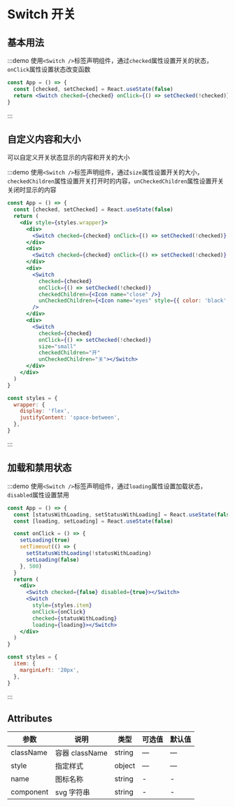 # Switch 开关

## 基本用法

:::demo 使用`<Switch />`标签声明组件，通过`checked`属性设置开关的状态，`onClick`属性设置状态改变函数

```jsx
const App = () => {
  const [checked, setChecked] = React.useState(false)
  return <Switch checked={checked} onClick={() => setChecked(!checked)}></Switch>
}
```

:::

## 自定义内容和大小

可以自定义开关状态显示的内容和开关的大小

:::demo 使用`<Switch />`标签声明组件，通过`size`属性设置开关的大小，`checkedChildren`属性设置开关打开时的内容，`unCheckedChildren`属性设置开关关闭时显示的内容

```jsx
const App = () => {
  const [checked, setChecked] = React.useState(false)
  return (
    <div style={styles.wrapper}>
      <div>
        <Switch checked={checked} onClick={() => setChecked(!checked)} size="small" />
      </div>
      <div>
        <Switch checked={checked} onClick={() => setChecked(!checked)} />
      </div>
      <div>
        <Switch
          checked={checked}
          onClick={() => setChecked(!checked)}
          checkedChildren={<Icon name="close" />}
          unCheckedChildren={<Icon name="eyes" style={{ color: 'black' }} />}
        />
      </div>
      <div>
        <Switch
          checked={checked}
          onClick={() => setChecked(!checked)}
          size="small"
          checkedChildren="开"
          unCheckedChildren="关"></Switch>
      </div>
    </div>
  )
}

const styles = {
  wrapper: {
    display: 'flex',
    justifyContent: 'space-between',
  },
}
```

:::

## 加载和禁用状态

:::demo 使用`<Switch />`标签声明组件，通过`loading`属性设置加载状态，`disabled`属性设置禁用

```jsx
const App = () => {
  const [statusWithLoading, setStatusWithLoading] = React.useState(false)
  const [loading, setLoading] = React.useState(false)

  const onClick = () => {
    setLoading(true)
    setTimeout(() => {
      setStatusWithLoading(!statusWithLoading)
      setLoading(false)
    }, 500)
  }
  return (
    <div>
      <Switch checked={false} disabled={true}></Switch>
      <Switch
        style={styles.item}
        onClick={onClick}
        checked={statusWithLoading}
        loading={loading}></Switch>
    </div>
  )
}

const styles = {
  item: {
    marginLeft: '20px',
  },
}
```

:::

## Attributes

| 参数      | 说明           | 类型   | 可选值 | 默认值 |
| --------- | -------------- | ------ | ------ | ------ |
| className | 容器 className | string | —      | —      |
| style     | 指定样式       | object | —      | —      |
| name      | 图标名称       | string | -      | -      |
| component | svg 字符串     | string | -      | -      |
